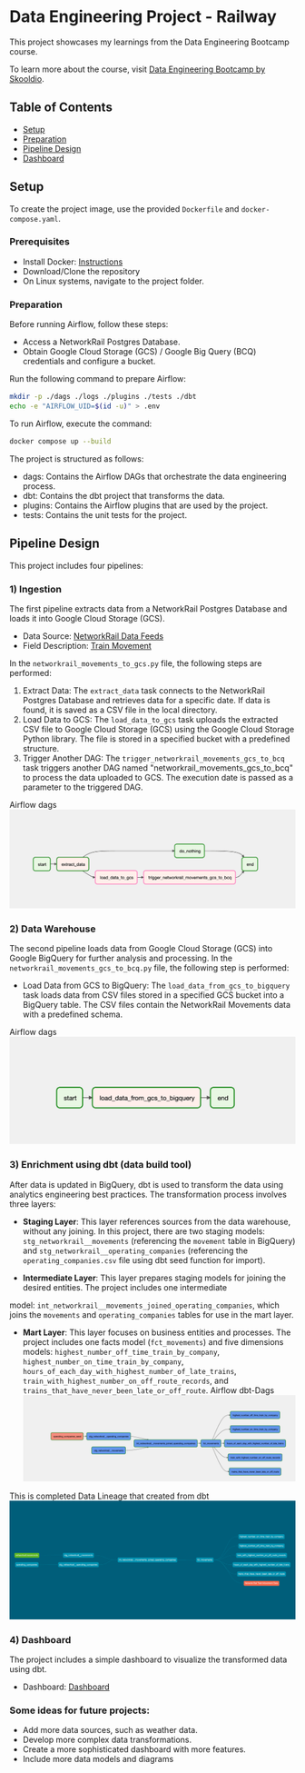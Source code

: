 # Data Engineering Project - Railway

This project showcases my learnings from the Data Engineering Bootcamp course.

To learn more about the course, visit [Data Engineering Bootcamp by Skooldio](https://landing.skooldio.com/data-engineering-bootcamp).

## Table of Contents
- [Setup](#setup)
- [Preparation](#preparation)
- [Pipeline Design](#pipeline-design)
- [Dashboard](#dashboard)

## Setup
To create the project image, use the provided `Dockerfile` and `docker-compose.yaml`.

### Prerequisites
- Install Docker: [Instructions](https://docs.docker.com/engine/install/)
- Download/Clone the repository
- On Linux systems, navigate to the project folder.

### Preparation
Before running Airflow, follow these steps:
- Access a NetworkRail Postgres Database.
- Obtain Google Cloud Storage (GCS) / Google Big Query (BCQ) credentials and configure a bucket.

Run the following command to prepare Airflow:
```sh
mkdir -p ./dags ./logs ./plugins ./tests ./dbt
echo -e "AIRFLOW_UID=$(id -u)" > .env
```

To run Airflow, execute the command:
```sh
docker compose up --build
```

The project is structured as follows:
- dags: Contains the Airflow DAGs that orchestrate the data engineering process.
- dbt: Contains the dbt project that transforms the data.
- plugins: Contains the Airflow plugins that are used by the project.
- tests: Contains the unit tests for the project.


## Pipeline Design
This project includes four pipelines:

### 1) Ingestion
The first pipeline extracts data from a NetworkRail Postgres Database and loads it into Google Cloud Storage (GCS).

- Data Source: [NetworkRail Data Feeds](https://datafeeds.networkrail.co.uk/ntrod/)
- Field Description: [Train Movement](https://wiki.openraildata.com/index.php?title=Train_Movement)

In the `networkrail_movements_to_gcs.py` file, the following steps are performed:
1. Extract Data: The `extract_data` task connects to the NetworkRail Postgres Database and retrieves data for a specific date. If data is found, it is saved as a CSV file in the local directory.
2. Load Data to GCS: The `load_data_to_gcs` task uploads the extracted CSV file to Google Cloud Storage (GCS) using the Google Cloud Storage Python library. The file is stored in a specified bucket with a predefined structure.
3. Trigger Another DAG: The `trigger_networkrail_movements_gcs_to_bcq` task triggers another DAG named "networkrail_movements_gcs_to_bcq" to process the data uploaded to GCS. The execution date is passed as a parameter to the triggered DAG.

Airflow dags
![dbt-dag](./images/db_to_gcs.png)

### 2) Data Warehouse
The second pipeline loads data from Google Cloud Storage (GCS) into Google BigQuery for further analysis and processing. In the `networkrail_movements_gcs_to_bcq.py` file, the following step is performed:
- Load Data from GCS to BigQuery: The `load_data_from_gcs_to_bigquery` task loads data from CSV files stored in a specified GCS bucket into a BigQuery table. The CSV files contain the NetworkRail Movements data with a predefined schema.

Airflow dags
![dbt-dag](./images/gcs_to_bcq.png)

### 3) Enrichment using dbt (data build tool)
After data is updated in BigQuery, dbt is used to transform the data using analytics engineering best practices. The transformation process involves three layers:

- **Staging Layer**: This layer references sources from the data warehouse, without any joining. In this project, there are two staging models: `stg_networkrail__movements` (referencing the `movement` table in BigQuery) and `stg_networkrail__operating_companies` (referencing the `operating_companies.csv` file using dbt seed function for import).

- **Intermediate Layer**: This layer prepares staging models for joining the desired entities. The project includes one intermediate

 model: `int_networkrail__movements_joined_operating_companies`, which joins the `movements` and `operating_companies` tables for use in the mart layer.

- **Mart Layer**: This layer focuses on business entities and processes. The project includes one facts model (`fct_movements`) and five dimensions models: `highest_number_off_time_train_by_company`, `highest_number_on_time_train_by_company`, `hours_of_each_day_with_highest_number_of_late_trains`, `train_with_highest_number_on_off_route_records`, and `trains_that_have_never_been_late_or_off_route`.
Airflow dbt-Dags 
![dbt-dag](./images/dbt_dag_airflow.png)

This is completed Data Lineage that created from dbt
![Data Lineage](./images/dbt-dag.png)

### 4) Dashboard
The project includes a simple dashboard to visualize the transformed data using dbt.

- Dashboard: [Dashboard](https://lookerstudio.google.com/reporting/f4a2176f-b012-4c90-a7f9-5f9fd0e18519)


### Some ideas for future projects:

- Add more data sources, such as weather data.
- Develop more complex data transformations.
- Create a more sophisticated dashboard with more features.
- Include more data models and diagrams